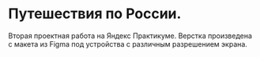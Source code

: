 # Путешествия по России.

Вторая проектная работа на Яндекс Практикуме. Верстка произведена с макета из Figma под устройства с различным разрешением экрана.

